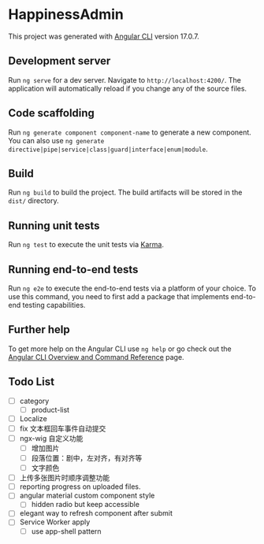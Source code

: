 # HappinessAdmin

This project was generated with [Angular CLI](https://github.com/angular/angular-cli) version 17.0.7.

## Development server

Run `ng serve` for a dev server. Navigate to `http://localhost:4200/`. The application will automatically reload if you
change any of the source files.

## Code scaffolding

Run `ng generate component component-name` to generate a new component. You can also
use `ng generate directive|pipe|service|class|guard|interface|enum|module`.

## Build

Run `ng build` to build the project. The build artifacts will be stored in the `dist/` directory.

## Running unit tests

Run `ng test` to execute the unit tests via [Karma](https://karma-runner.github.io).

## Running end-to-end tests

Run `ng e2e` to execute the end-to-end tests via a platform of your choice. To use this command, you need to first add a
package that implements end-to-end testing capabilities.

## Further help

To get more help on the Angular CLI use `ng help` or go check out
the [Angular CLI Overview and Command Reference](https://angular.io/cli) page.

## Todo List

- [ ] category
  - [ ] product-list
- [ ] Localize
- [ ] fix 文本框回车事件自动提交
- [ ] ngx-wig 自定义功能
    - [ ] 增加图片
    - [ ] 段落位置：剧中，左对齐，有对齐等
    - [ ] 文字颜色
- [ ] 上传多张图片时顺序调整功能
- [ ] reporting progress on uploaded files.
- [ ] angular material custom component style
    - [ ] hidden radio but keep accessible
- [ ] elegant way to refresh component after submit
- [ ] Service Worker apply
  - [ ] use app-shell pattern
